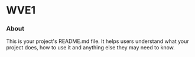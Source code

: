 WVE1
====

### About

This is your project's README.md file. It helps users understand what your
project does, how to use it and anything else they may need to know.
